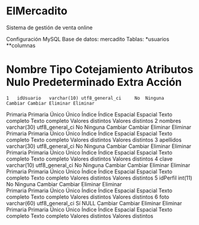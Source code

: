 # ElMercadito
Sistema de gestión de venta online

Configuración
MySQL
Base de datos: mercadito
Tablas:
*usuarios
**columnas
#	Nombre	Tipo	Cotejamiento	Atributos	Nulo	Predeterminado	Extra	Acción
	1	idUsuario	varchar(10)	utf8_general_ci		No	Ninguna		Cambiar Cambiar	Eliminar Eliminar	
Primaria Primaria
Único Único
Índice Índice
Espacial Espacial
Texto completo Texto completo
Valores distintos Valores distintos
	2	nombres	varchar(30)	utf8_general_ci		No	Ninguna		Cambiar Cambiar	Eliminar Eliminar	
Primaria Primaria
Único Único
Índice Índice
Espacial Espacial
Texto completo Texto completo
Valores distintos Valores distintos
	3	apellidos	varchar(30)	utf8_general_ci		No	Ninguna		Cambiar Cambiar	Eliminar Eliminar	
Primaria Primaria
Único Único
Índice Índice
Espacial Espacial
Texto completo Texto completo
Valores distintos Valores distintos
	4	clave	varchar(10)	utf8_general_ci		No	Ninguna		Cambiar Cambiar	Eliminar Eliminar	
Primaria Primaria
Único Único
Índice Índice
Espacial Espacial
Texto completo Texto completo
Valores distintos Valores distintos
	5	idPerfil	int(11)			No	Ninguna		Cambiar Cambiar	Eliminar Eliminar	
Primaria Primaria
Único Único
Índice Índice
Espacial Espacial
Texto completo Texto completo
Valores distintos Valores distintos
	6	foto	varchar(60)	utf8_general_ci		Sí	NULL		Cambiar Cambiar	Eliminar Eliminar	
Primaria Primaria
Único Único
Índice Índice
Espacial Espacial
Texto completo Texto completo
Valores distintos Valores distintos
